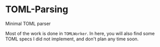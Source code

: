 # TOML-Parsing
Minimal TOML parser

Most of the work is done in ```TOMLWorker```. In here, you will also find some TOML specs I did not implement, and don't plan any time soon.
